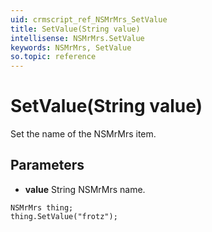 ```yaml
---
uid: crmscript_ref_NSMrMrs_SetValue
title: SetValue(String value)
intellisense: NSMrMrs.SetValue
keywords: NSMrMrs, SetValue
so.topic: reference
---
```


# SetValue(String value)

Set the name of the NSMrMrs item.

## Parameters

* **value** String NSMrMrs name.

```crmscript
NSMrMrs thing;
thing.SetValue("frotz");
```

